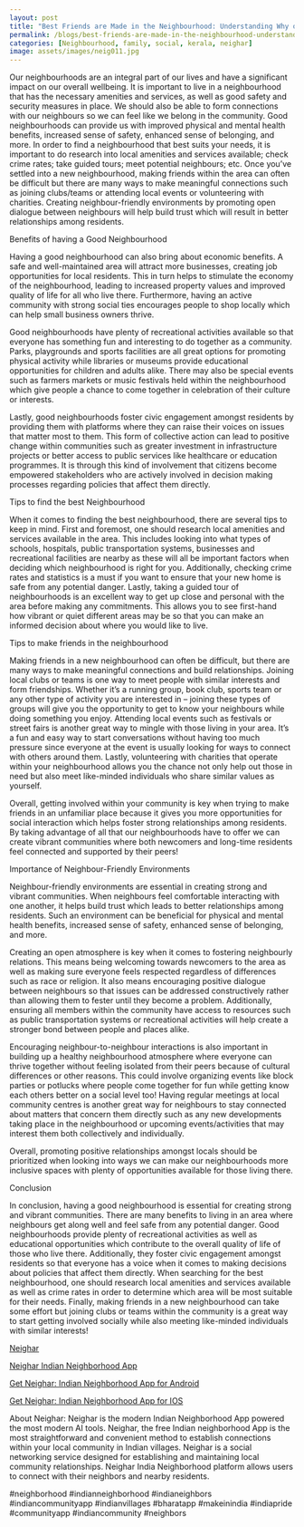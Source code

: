 ```yaml
---
layout: post
title: "Best Friends are Made in the Neighbourhood: Understanding Why our Neighbourhoods Matter"
permalink: /blogs/best-friends-are-made-in-the-neighbourhood-understanding-why-our-neighbourhoods-matter
categories: [Neighbourhood, family, social, kerala, neighar]
image: assets/images/neig011.jpg
---
```



Our neighbourhoods are an integral part of our lives and have a significant impact on our overall wellbeing. It is important to live in a neighbourhood that has the necessary amenities and services, as well as good safety and security measures in place. We should also be able to form connections with our neighbours so we can feel like we belong in the community. Good neighbourhoods can provide us with improved physical and mental health benefits, increased sense of safety, enhanced sense of belonging, and more. In order to find a neighbourhood that best suits your needs, it is important to do research into local amenities and services available; check crime rates; take guided tours; meet potential neighbours; etc. Once you’ve settled into a new neighbourhood, making friends within the area can often be difficult but there are many ways to make meaningful connections such as joining clubs/teams or attending local events or volunteering with charities. Creating neighbour-friendly environments by promoting open dialogue between neighbours will help build trust which will result in better relationships among residents.

Benefits of having a Good Neighbourhood

Having a good neighbourhood can also bring about economic benefits. A safe and well-maintained area will attract more businesses, creating job opportunities for local residents. This in turn helps to stimulate the economy of the neighbourhood, leading to increased property values and improved quality of life for all who live there. Furthermore, having an active community with strong social ties encourages people to shop locally which can help small business owners thrive.

Good neighbourhoods have plenty of recreational activities available so that everyone has something fun and interesting to do together as a community. Parks, playgrounds and sports facilities are all great options for promoting physical activity while libraries or museums provide educational opportunities for children and adults alike. There may also be special events such as farmers markets or music festivals held within the neighbourhood which give people a chance to come together in celebration of their culture or interests.

Lastly, good neighbourhoods foster civic engagement amongst residents by providing them with platforms where they can raise their voices on issues that matter most to them. This form of collective action can lead to positive change within communities such as greater investment in infrastructure projects or better access to public services like healthcare or education programmes. It is through this kind of involvement that citizens become empowered stakeholders who are actively involved in decision making processes regarding policies that affect them directly.

Tips to find the best Neighbourhood

When it comes to finding the best neighbourhood, there are several tips to keep in mind. First and foremost, one should research local amenities and services available in the area. This includes looking into what types of schools, hospitals, public transportation systems, businesses and recreational facilities are nearby as these will all be important factors when deciding which neighbourhood is right for you. Additionally, checking crime rates and statistics is a must if you want to ensure that your new home is safe from any potential danger. Lastly, taking a guided tour of neighbourhoods is an excellent way to get up close and personal with the area before making any commitments. This allows you to see first-hand how vibrant or quiet different areas may be so that you can make an informed decision about where you would like to live.

Tips to make friends in the neighbourhood

Making friends in a new neighbourhood can often be difficult, but there are many ways to make meaningful connections and build relationships. Joining local clubs or teams is one way to meet people with similar interests and form friendships. Whether it’s a running group, book club, sports team or any other type of activity you are interested in – joining these types of groups will give you the opportunity to get to know your neighbours while doing something you enjoy. Attending local events such as festivals or street fairs is another great way to mingle with those living in your area. It’s a fun and easy way to start conversations without having too much pressure since everyone at the event is usually looking for ways to connect with others around them. Lastly, volunteering with charities that operate within your neighbourhood allows you the chance not only help out those in need but also meet like-minded individuals who share similar values as yourself.

Overall, getting involved within your community is key when trying to make friends in an unfamiliar place because it gives you more opportunities for social interaction which helps foster strong relationships among residents. By taking advantage of all that our neighbourhoods have to offer we can create vibrant communities where both newcomers and long-time residents feel connected and supported by their peers!

Importance of Neighbour-Friendly Environments

Neighbour-friendly environments are essential in creating strong and vibrant communities. When neighbours feel comfortable interacting with one another, it helps build trust which leads to better relationships among residents. Such an environment can be beneficial for physical and mental health benefits, increased sense of safety, enhanced sense of belonging, and more.

Creating an open atmosphere is key when it comes to fostering neighbourly relations. This means being welcoming towards newcomers to the area as well as making sure everyone feels respected regardless of differences such as race or religion. It also means encouraging positive dialogue between neighbours so that issues can be addressed constructively rather than allowing them to fester until they become a problem. Additionally, ensuring all members within the community have access to resources such as public transportation systems or recreational activities will help create a stronger bond between people and places alike.

Encouraging neighbour-to-neighbour interactions is also important in building up a healthy neighbourhood atmosphere where everyone can thrive together without feeling isolated from their peers because of cultural differences or other reasons. This could involve organizing events like block parties or potlucks where people come together for fun while getting know each others better on a social level too! Having regular meetings at local community centres is another great way for neighbours to stay connected about matters that concern them directly such as any new developments taking place in the neighbourhood or upcoming events/activities that may interest them both collectively and individually.

Overall, promoting positive relationships amongst locals should be prioritized when looking into ways we can make our neighbourhoods more inclusive spaces with plenty of opportunities available for those living there.

Conclusion

In conclusion, having a good neighbourhood is essential for creating strong and vibrant communities. There are many benefits to living in an area where neighbours get along well and feel safe from any potential danger. Good neighbourhoods provide plenty of recreational activities as well as educational opportunities which contribute to the overall quality of life of those who live there. Additionally, they foster civic engagement amongst residents so that everyone has a voice when it comes to making decisions about policies that affect them directly. When searching for the best neighbourhood, one should research local amenities and services available as well as crime rates in order to determine which area will be most suitable for their needs. Finally, making friends in a new neighbourhood can take some effort but joining clubs or teams within the community is a great way to start getting involved socially while also meeting like-minded individuals with similar interests!

[Neighar](https://www.neighar.com)

[Neighar Indian Neighborhood App](https://neighar.com/download)

[Get Neighar: Indian Neighborhood App for Android](https://play.google.com/store/apps/details?id=com.neighar.app)

[Get Neighar: Indian Neighborhood App for IOS](https://apps.apple.com/us/app/neighar-india-neighborhood-app/id6471035218)

About Neighar:
Neighar is the modern Indian Neighborhood App powered the most modern AI tools. Neighar, the free Indian neighborhood App is the most straightforward and convenient method to establish connections within your local community in Indian villages. Neighar is a social networking service designed for establishing and maintaining local community relationships. Neighar India Neighborhood platform allows users to connect with their neighbors and nearby residents.

#neighborhood #indianneighborhood #indianeighbors #indiancommunityapp #indianvillages #bharatapp #makeinindia #indiapride #communityapp #indiancommunity #neighbors